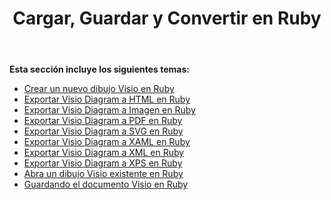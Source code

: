 ﻿---
title: Cargar, Guardar y Convertir en Ruby
type: docs
weight: 10
url: /es/java/loading-saving-and-converting-in-ruby/
---
**Esta sección incluye los siguientes temas:**

- [Crear un nuevo dibujo Visio en Ruby](/diagram/es/java/creating-a-new-visio-drawing-in-ruby/)
- [Exportar Visio Diagram a HTML en Ruby](/diagram/es/java/export-visio-diagram-to-html-in-ruby/)
- [Exportar Visio Diagram a Imagen en Ruby](/diagram/es/java/export-visio-diagram-to-image-in-ruby/)
- [Exportar Visio Diagram a PDF en Ruby](/diagram/es/java/export-visio-diagram-to-pdf-in-ruby/)
- [Exportar Visio Diagram a SVG en Ruby](/diagram/es/java/export-visio-diagram-to-svg-in-ruby/)
- [Exportar Visio Diagram a XAML en Ruby](/diagram/es/java/export-visio-diagram-to-xaml-in-ruby/)
- [Exportar Visio Diagram a XML en Ruby](/diagram/es/java/export-visio-diagram-to-xml-in-ruby/)
- [Exportar Visio Diagram a XPS en Ruby](/diagram/es/java/export-visio-diagram-to-xps-in-ruby/)
- [Abra un dibujo Visio existente en Ruby](/diagram/es/java/open-an-existing-visio-drawing-in-ruby/)
- [Guardando el documento Visio en Ruby](/diagram/es/java/saving-visio-document-in-ruby/)
